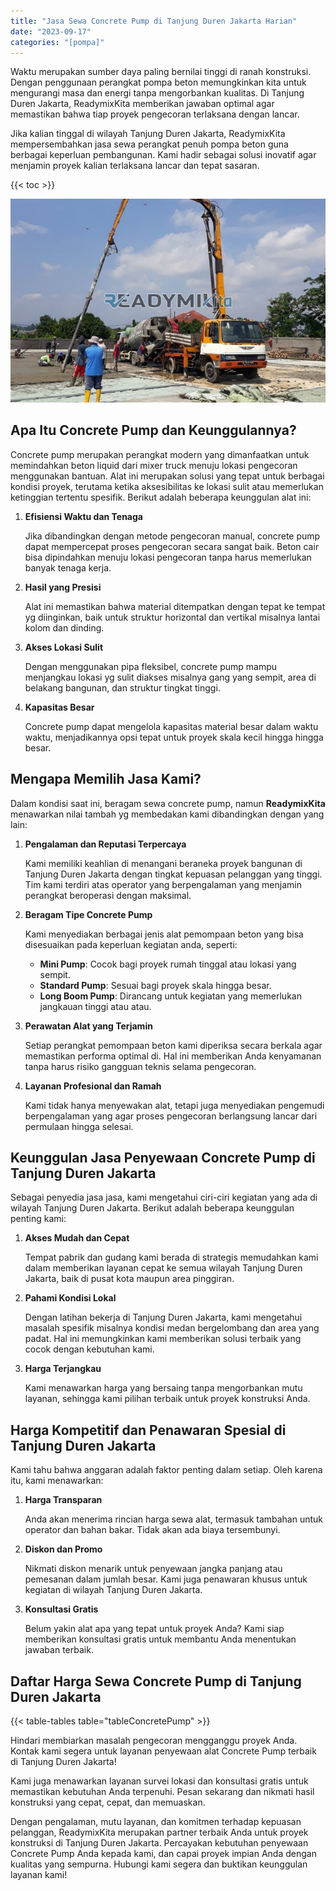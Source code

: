 ```yaml
---
title: "Jasa Sewa Concrete Pump di Tanjung Duren Jakarta Harian"
date: "2023-09-17"
categories: "[pompa]"
---
```


Waktu merupakan sumber daya paling bernilai tinggi di ranah konstruksi. Dengan penggunaan perangkat pompa beton memungkinkan kita untuk mengurangi masa dan energi tanpa mengorbankan kualitas. Di Tanjung Duren Jakarta, ReadymixKita memberikan jawaban optimal agar memastikan bahwa tiap proyek pengecoran terlaksana dengan lancar.

Jika kalian tinggal di wilayah Tanjung Duren Jakarta, ReadymixKita mempersembahkan jasa sewa perangkat penuh pompa beton guna berbagai keperluan pembangunan. Kami hadir sebagai solusi inovatif agar menjamin proyek kalian terlaksana lancar dan tepat sasaran.

{{< toc >}}

![Jasa Sewa Concrete Pump di Tanjung Duren Jakarta Harian](/images/pompa/sewa-pompa-10.jpg)

## Apa Itu Concrete Pump dan Keunggulannya?

Concrete pump merupakan perangkat modern yang dimanfaatkan untuk memindahkan beton liquid dari mixer truck menuju lokasi pengecoran menggunakan bantuan. Alat ini merupakan solusi yang tepat untuk berbagai kondisi proyek, terutama ketika aksesibilitas ke lokasi sulit atau memerlukan ketinggian tertentu spesifik. Berikut adalah beberapa keunggulan alat ini:

1. **Efisiensi Waktu dan Tenaga**

   Jika dibandingkan dengan metode pengecoran manual, concrete pump dapat mempercepat proses pengecoran secara sangat baik. Beton cair bisa dipindahkan menuju lokasi pengecoran tanpa harus memerlukan banyak tenaga kerja.

2. **Hasil yang Presisi**

   Alat ini memastikan bahwa material ditempatkan dengan tepat ke tempat yg diinginkan, baik untuk struktur horizontal dan vertikal misalnya lantai kolom dan dinding.

3. **Akses Lokasi Sulit**

   Dengan menggunakan pipa fleksibel, concrete pump mampu menjangkau lokasi yg sulit diakses misalnya gang yang sempit, area di belakang bangunan, dan struktur tingkat tinggi.

4. **Kapasitas Besar**

   Concrete pump dapat mengelola kapasitas material besar dalam waktu waktu, menjadikannya opsi tepat untuk proyek skala kecil hingga hingga besar.

## Mengapa Memilih Jasa Kami?

Dalam kondisi saat ini, beragam sewa concrete pump, namun **ReadymixKita** menawarkan nilai tambah yg membedakan kami dibandingkan dengan yang lain:

1. **Pengalaman dan Reputasi Terpercaya**

   Kami memiliki keahlian di menangani beraneka proyek bangunan di Tanjung Duren Jakarta dengan tingkat kepuasan pelanggan yang tinggi. Tim kami terdiri atas operator yang berpengalaman yang menjamin perangkat beroperasi dengan maksimal.

2. **Beragam Tipe Concrete Pump**

   Kami menyediakan berbagai jenis alat pemompaan beton yang bisa disesuaikan pada keperluan kegiatan anda, seperti:
   - **Mini Pump**: Cocok bagi proyek rumah tinggal atau lokasi yang sempit.
   - **Standard Pump**: Sesuai bagi proyek skala hingga besar.
   - **Long Boom Pump**: Dirancang untuk kegiatan yang memerlukan jangkauan tinggi atau atau.

3. **Perawatan Alat yang Terjamin**

   Setiap perangkat pemompaan beton kami diperiksa secara berkala agar memastikan performa optimal di. Hal ini memberikan Anda kenyamanan tanpa harus risiko gangguan teknis selama pengecoran.

4. **Layanan Profesional dan Ramah**

   Kami tidak hanya menyewakan alat, tetapi juga menyediakan pengemudi berpengalaman yang agar proses pengecoran berlangsung lancar dari permulaan hingga selesai.

## Keunggulan Jasa Penyewaan Concrete Pump di Tanjung Duren Jakarta

Sebagai penyedia jasa jasa, kami mengetahui ciri-ciri kegiatan yang ada di wilayah Tanjung Duren Jakarta. Berikut adalah beberapa keunggulan penting kami:

1. **Akses Mudah dan Cepat**

   Tempat pabrik dan gudang kami berada di strategis memudahkan kami dalam memberikan layanan cepat ke semua wilayah Tanjung Duren Jakarta, baik di pusat kota maupun area pinggiran.

2. **Pahami Kondisi Lokal**

   Dengan latihan bekerja di Tanjung Duren Jakarta, kami mengetahui masalah spesifik misalnya kondisi medan bergelombang dan area yang padat. Hal ini memungkinkan kami memberikan solusi terbaik yang cocok dengan kebutuhan kami.

3. **Harga Terjangkau**

   Kami menawarkan harga yang bersaing tanpa mengorbankan mutu layanan, sehingga kami pilihan terbaik untuk proyek konstruksi Anda.

## Harga Kompetitif dan Penawaran Spesial di Tanjung Duren Jakarta

Kami tahu bahwa anggaran adalah faktor penting dalam setiap. Oleh karena itu, kami menawarkan:

1. **Harga Transparan**

   Anda akan menerima rincian harga sewa alat, termasuk tambahan untuk operator dan bahan bakar. Tidak akan ada biaya tersembunyi.

2. **Diskon dan Promo**

   Nikmati diskon menarik untuk penyewaan jangka panjang atau pemesanan dalam jumlah besar. Kami juga penawaran khusus untuk kegiatan di wilayah Tanjung Duren Jakarta.

3. **Konsultasi Gratis**

   Belum yakin alat apa yang tepat untuk proyek Anda? Kami siap memberikan konsultasi gratis untuk membantu Anda menentukan jawaban terbaik.

## Daftar Harga Sewa Concrete Pump di Tanjung Duren Jakarta

{{< table-tables table="tableConcretePump" >}}

Hindari membiarkan masalah pengecoran mengganggu proyek Anda. Kontak kami segera untuk layanan penyewaan alat Concrete Pump terbaik di Tanjung Duren Jakarta!

Kami juga menawarkan layanan survei lokasi dan konsultasi gratis untuk memastikan kebutuhan Anda terpenuhi. Pesan sekarang dan nikmati hasil konstruksi yang cepat, cepat, dan memuaskan.

Dengan pengalaman, mutu layanan, dan komitmen terhadap kepuasan pelanggan, ReadymixKita merupakan partner terbaik Anda untuk proyek konstruksi di Tanjung Duren Jakarta. Percayakan kebutuhan penyewaan Concrete Pump Anda kepada kami, dan capai proyek impian Anda dengan kualitas yang sempurna. Hubungi kami segera dan buktikan keunggulan layanan kami!